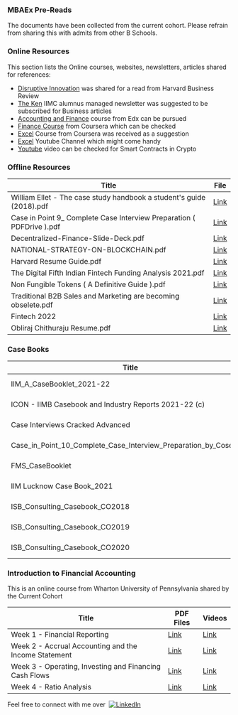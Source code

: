 
### MBAEx Pre-Reads
The documents have been collected from the current cohort. Please refrain from sharing this with admits from other B Schools.

### Online Resources

This section lists the Online courses, websites, newsletters, articles shared for references:

* [Disruptive Innovation](https://hbr.org/2015/12/what-is-disruptive-innovation) was shared for a read from Harvard Business Review
* [The Ken](https://the-ken.com/) IIMC alumnus managed newsletter was suggested to be subscribed for Business articles
* [Accounting and Finance](https://www.edx.org/course/accounting-and-finance) course from Edx can be pursued
* [Finance Course](https://www.coursera.org/learn/wharton-accounting?specialization=finance-accounting) from Coursera which can be checked
* [Excel](https://www.coursera.org/specializations/excel) Course from Coursera was received as a suggestion
* [Excel](https://www.youtube.com/c/Excelcampus1) Youtube Channel which might come handy
* [Youtube](https://www.youtube.com/watch?v=pyaIppMhuic) video can be checked for Smart Contracts in Crypto

### Offline Resources

| Title | File |
|--|--|
| William Ellet - The case study handbook a student's guide (2018).pdf | [Link](/MBAEx_Pre-Reads/William-Ellet-The-case-study-handbook-a-student's-guide-(2018).pdf) |
| Case in Point 9_ Complete Case Interview Preparation ( PDFDrive ).pdf | [Link](/MBAEx_Pre-Reads/Case-in-Point-9-Complete-Case-Interview-Preparation.pdf) |
| Decentralized-Finance-Slide-Deck.pdf | [Link](/MBAEx_Pre-Reads/Decentralized-Finance-Slide-Deck.pdf) |
| NATIONAL-STRATEGY-ON-BLOCKCHAIN.pdf | [Link](/MBAEx_Pre-Reads/NATIONAL-STRATEGY-ON-BLOCKCHAIN.pdf) |
| Harvard Resume Guide.pdf | [Link](/MBAEx_Pre-Reads/Harvard-Resume-Guide.pdf) |
| The Digital Fifth Indian Fintech Funding Analysis 2021.pdf | [Link](/MBAEx_Pre-Reads/The-Digital-Fifth-Indian-Fintech-Funding-Analysis_2021.pdf) |
| Non Fungible Tokens ( A Definitive Guide ).pdf | [Link](/MBAEx_Pre-Reads/NFTs.pdf) |
| Traditional B2B Sales and Marketing are becoming obselete.pdf | [Link](/MBAEx_Pre-Reads/HBR-Article.pdf) |
| Fintech 2022 | [Link](/MBAEx_Pre-Reads/Fintech-2022.pdf) |
| Obliraj Chithuraju Resume.pdf | [Link](/MBAEx_Pre-Reads/Obliraj_Chithuraju-Resume.pdf) |


### Case Books

| Title | Pages | File |
|--|--|--|
| IIM_A_CaseBooklet_2021-22 | 280 Pages | [Link](/MBAEx_Pre-Reads/IIM_A_CaseBooklet_2021-22.pdf) |
| ICON - IIMB Casebook and Industry Reports 2021-22 (c) | 156 Pages | [Link](/MBAEx_Pre-Reads/ICON-IIMB-Casebook-and-Industry-Reports-2021-22(c).pdf) |
| Case Interviews Cracked Advanced | 275 Pages | [Link](/MBAEx_Pre-Reads/Case-Interviews-Cracked-Advanced.pdf) |
| Case_in_Point_10_Complete_Case_Interview_Preparation_by_Cosentino | 312 Pages | [Link](/MBAEx_Pre-Reads/Case_in_Point_10_Complete_Case_Interview_Preparation_by_Cosentino.pdf) |
| FMS_CaseBooklet | 168 Pages | [Link](/MBAEx_Pre-Reads/FMS_CaseBooklet.pdf) |
| IIM Lucknow Case Book_2021 | 313 Pages | [Link](/MBAEx_Pre-Reads/IIM-Lucknow-Case-Book_2021.pdf) |
| ISB_Consulting_Casebook_CO2018 | 324 Pages| [Link](/MBAEx_Pre-Reads/ISB_Consulting_Casebook_CO2018.pdf) |
| ISB_Consulting_Casebook_CO2019 | 364 Pages| [Link](/MBAEx_Pre-Reads/ISB_Consulting_Casebook_CO2019.pdf) |
| ISB_Consulting_Casebook_CO2020 | 157 Pages| [Link](/MBAEx_Pre-Reads/ISB_Consulting_Casebook_CO2020.pdf) |


### Introduction to Financial Accounting

This is an online course from Wharton University of Pennsylvania shared by the Current Cohort

| Title | PDF Files | Videos
|--|--|--|
| Week 1 - Financial Reporting | [Link](/MBAEx_Pre-Reads/Week_1-Financial_Reporting/) | [Link](https://1drv.ms/u/s!AuxhR8Xq6TYtg_t2SCNISmKyT17Qyw?e=YzQTID) |
| Week 2 - Accrual Accounting and the Income Statement | [Link](/MBAEx_Pre-Reads/Week_2-Accrual_Accounting_and_the_Income_Statement/) | [Link](https://1drv.ms/u/s!AuxhR8Xq6TYtg_wL5GmfijwvdG8nMg?e=jKy7bo) |
| Week 3 - Operating, Investing and Financing Cash Flows | [Link](/MBAEx_Pre-Reads/Week_3-Operating,Investing_and_Financing_Cash_Flows/) | [Link](https://1drv.ms/u/s!AuxhR8Xq6TYtg_wdMmx-QjBBlaO_6A?e=b6nUkN) |
| Week 4 - Ratio Analysis | [Link](/MBAEx_Pre-Reads/Week_4-Ratio_Analysis/) | [Link](https://1drv.ms/u/s!AuxhR8Xq6TYtg_wt88d58DWMaakIaA?e=xUxJaF) |

Feel free to connect with me over&nbsp; [![LinkedIn][linkedin-shield]][linkedin-url]

<!-- MARKDOWN LINKS & IMAGES -->
<!-- https://www.markdownguide.org/basic-syntax/#reference-style-links -->
[license-url]: https://github.com/othneildrew/Best-README-Template/blob/master/LICENSE.txt
[linkedin-shield]: https://img.shields.io/badge/-LinkedIn-black.svg?style=flat-square&logo=linkedin&colorB=00008b
[linkedin-url]: https://www.linkedin.com/in/abhishekray1/
